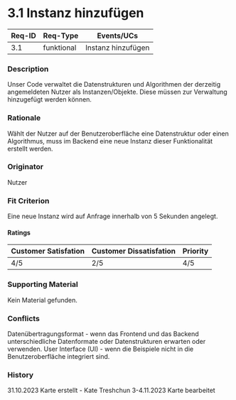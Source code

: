 # 3.1 Instanz hinzufügen

| Req-ID | Req-Type   | Events/UCs |
|--------|------------|------------|
| 3.1    | funktional | Instanz hinzufügen |

### Description
Unser Code verwaltet die Datenstrukturen und Algorithmen der derzeitig angemeldeten Nutzer als Instanzen/Objekte. Diese müssen zur Verwaltung hinzugefügt werden können.

### Rationale
Wählt der Nutzer auf der Benutzeroberfläche eine Datenstruktur oder einen Algorithmus, muss im Backend eine neue Instanz dieser Funktionalität erstellt werden.

### Originator
Nutzer

### Fit Criterion
Eine neue Instanz wird auf Anfrage innerhalb von 5 Sekunden angelegt.

#### Ratings
| Customer Satisfation | Customer Dissatisfation | Priority |
|----------------------|-------------------------|----------|
| 4/5                  | 2/5                     | 4/5      |

### Supporting Material
Kein Material gefunden.

### Conflicts
Datenübertragungsformat - wenn das Frontend und das Backend unterschiedliche Datenformate oder Datenstrukturen erwarten oder verwenden.
User Interface (UI) - wenn die Beispiele nicht in die Benutzeroberfläche integriert sind.

### History
31.10.2023 Karte erstellt - Kate Treshchun
3-4.11.2023 Karte bearbeitet


